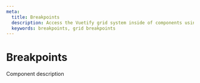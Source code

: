 ```yaml
---
meta:
  title: Breakpoints
  description: Access the Vuetify grid system inside of components using the Breakpoint service.
  keywords: breakpoints, grid breakpoints
---
```


# Breakpoints
Component description

<entry-ad />

<doc-footer />
